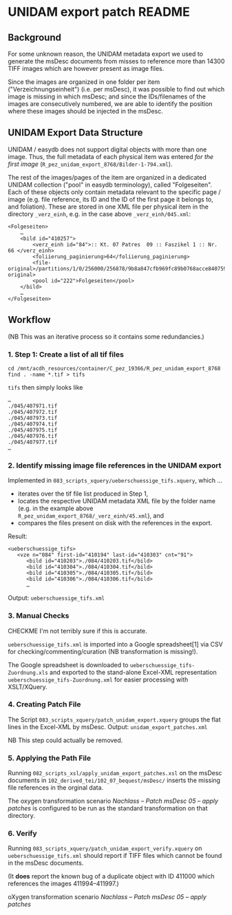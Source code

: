 UNIDAM export patch README
==========================

## Background

For some unknown reason, the UNIDAM metadata export we used to 
generate the msDesc documents from misses to reference more than 
14300 TIFF images which are however present as image files.

Since the images are organized in one folder per item ("Verzeichnungseinheit") 
(i.e. per msDesc), it was possible to find out which image is missing in
which msDesc; and since the IDs/filenames of the images are consecutively 
numbered, we are able to identify the position where these images should 
be injected in the msDesc.

## UNIDAM Export Data Structure

UNIDAM / easydb does not support digital objects with more than one image. 
Thus, the full metadata of each physical item was entered *for the first image*
(`R_pez_unidam_export_8768/Bilder-1-794.xml`).

The rest of the images/pages of the item are organized in a dedicated UNIDAM
collection ("pool" in easydb terminology), called "Folgeseiten". Each of these 
objects only contain metadata relevant to the specific page / image (e.g. file 
reference, its ID and the ID of the first page it belongs to, and foliation). 
These are stored in one XML file per physical item in the directory `_verz_einh`,
e.g. in the case above `_verz_einh/045.xml`:

```
<Folgeseiten>
	…
	<bild id="410257">
		<verz_einh id="84">:: Kt. 07 Patres  09 :: Faszikel 1 :: Nr. 66 </verz_einh>
		<foliierung_paginierung>64</foliierung_paginierung>
		<file-original>/partitions/1/0/256000/256878/9b8a847cfb969fc89b0768acce840759d475f41d/image/tiff</file-original>
		<pool id="222">Folgeseiten</pool>
	</bild>
	…
</Folgeseiten>
```

## Workflow

(NB This was an iterative process so it contains some redundancies.)

### 1. Step 1: Create a list of all tif files 

```
cd /mnt/acdh_resources/container/C_pez_19366/R_pez_unidam_export_8768
find . -name *.tif > tifs
```

`tifs` then simply looks like 

```
…
./045/407971.tif
./045/407972.tif
./045/407973.tif
./045/407974.tif
./045/407975.tif
./045/407976.tif
./045/407977.tif
…
```

### 2. Identify missing image file references in the UNIDAM export

Implemented in `083_scripts_xquery/ueberschuessige_tifs.xquery`, which … 

* iterates over the tif file list produced in Step 1,
* locates the respective UNIDAM metadata XML file by the folder name (e.g. in the example above `R_pez_unidam_export_8768/_verz_einh/45.xml`), and 
* compares the files present on disk with the references in the export.

Result: 

```
<ueberschuessige_tifs>
   <vze n="084" first-id="410194" last-id="410303" cnt="91">
      <bild id="410203">./084/410203.tif</bild>
      <bild id="410304">./084/410304.tif</bild>
      <bild id="410305">./084/410305.tif</bild>
      <bild id="410306">./084/410306.tif</bild>
      …
```

Output: `ueberschuessige_tifs.xml`

### 3. Manual Checks 

CHECKME I'm not terribly sure if this is accurate.

`ueberschuessige_tifs.xml` is imported into a Google spreadsheet[1] via CSV 
for checking/commenting/curation (NB transformation is missing!). 

The Google spreadsheet is downloaded to `ueberschuessige_tifs-Zuordnung.xls` 
and exported to the stand-alone Excel-XML representation `ueberschuessige_tifs-Zuordnung.xml`
for easier processing with XSLT/XQuery. 

### 4. Creating Patch File

The Script `083_scripts_xquery/patch_unidam_export.xquery` groups the flat lines in the Excel-XML by msDesc. 
Output: `unidam_export_patches.xml`

NB This step could actually be removed. 

### 5. Applying the Path File

Running `082_scripts_xsl/apply_unidam_export_patches.xsl` on the msDesc documents in `102_derived_tei/102_07_bequest/msDesc/` inserts the missing file references in the orginal data.

The oxygen transformation scenario *Nachlass – Patch msDesc 05 – apply patches* is configured to 
be run as the standard transformation on that directory.

### 6. Verify 

Running `083_scripts_xquery/patch_unidam_export_verify.xquery` on `ueberschuessige_tifs.xml` should report if TIFF files which cannot be found in the msDesc documents.

(It **does** report the known bug of a duplicate object with ID 411000 which references the images 411994–411997.)

oXygen transformation scenario *Nachlass – Patch msDesc 05 – apply patches*


